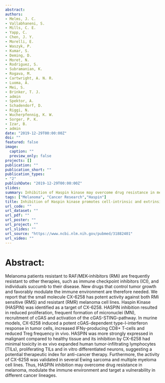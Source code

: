 ```yaml
---
abstract: 
authors:
- Melms, J. C.
- Vallabhaneni, S.
- Mills, C. E.
- Yapp, C.
- Chen, J. Y.
- Morelli, E.
- Waszyk, P.
- Kumar, S.
- Deming, D.
- Moret, N.
- Rodriguez, S.
- Subramanian, K.
- Rogava, M.
- Cartwright, A. N. R.
- Luoma, A.
- Mei, S.
- Brinker, T. J.
- admin
- Spektor, A.
- Schadendorf, D.
- Riggi, N.
- Wucherpfennig, K. W.
- Sorger, P. K.
- Izar, B.
- admin
date: "2019-12-29T00:00:00Z"
doi: ""
featured: false
image:
  caption: ""
  preview_only: false
projects: []
publication: ""
publication_short: ""
publication_types:
- "2"
publishDate: "2019-12-29T00:00:00Z"
slides: 
summary: Inhibition of Haspin kinase may overcome drug resistance in melanoma, modulate the immune environment and target a vulnerability in different cancer lineages.
tags: ["Melanoma", "Cancer Research","Haspin"]
title: Inhibition of Haspin kinase promotes cell-intrinsic and extrinsic anti-tumor activity
url_code: ""
url_dataset: ""
url_pdf: ""
url_poster: ""
url_project: ""
url_slides: ""
url_source: "https://www.ncbi.nlm.nih.gov/pubmed/31882401"
url_video: ""
---
```



# Abstract:  

Melanoma patients resistant to RAF/MEK-inhibitors (RMi) are frequently resistant to other therapies, such as immune checkpoint inhibitors (ICI), and individuals succumb to their disease. New drugs that control tumor growth and favorably modulate the immune environment are therefore needed. We report that the small molecule CX-6258 has potent activity against both RMi sensitive (RMS) and resistant (RMR) melanoma cell lines. Haspin Kinase (HASPIN) was identified as a target of CX-6258. HASPIN inhibition resulted in reduced proliferation, frequent formation of micronuclei (MN), recruitment of cGAS and activation of the cGAS-STING-pathway. In murine models, CX-6258 induced a potent cGAS-dependent type-I-interferon response in tumor cells, increased IFNγ-producing CD8+ T-cells and reduced Treg frequency in vivo. HASPIN was more strongly expressed in malignant compared to healthy tissue and its inhibition by CX-6258 had minimal toxicity in ex vivo expanded human tumor-infiltrating lymphocytes (TILs), proliferating TILs and in vitro differentiated neurons, suggesting a potential therapeutic index for anti-cancer therapy. Furthermore, the activity of CX-6258 was validated in several Ewing sarcoma and multiple myeloma cell lines. Thus, HASPIN inhibition may overcome drug resistance in melanoma, modulate the immune environment and target a vulnerability in different cancer lineages.



